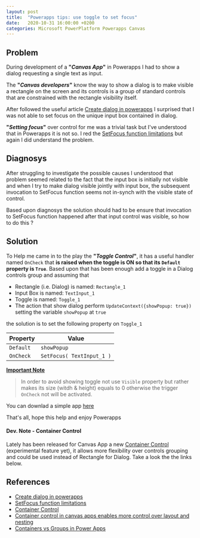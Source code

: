 ```yaml
---
layout: post
title:  "Powerapps tips: use toggle to set focus"
date:   2020-10-31 16:00:00 +0200
categories: Microsoft PowerPlatform Powerapps Canvas
---
```


## Problem

During development of a **"_Canvas App_"** in Powerapps I had to show a dialog requesting a single text as input.

The **"_Canvas developers_"** know the way to show a dialog is to make visible a rectangle on the screen and its controls is a group of standard controls that are constrained with the rectangle visibility itself.

After followed the useful article [Create dialog in powerapps] I surprised that I was not able to set focus on the unique input box contained in dialog.

**"_Setting focus_"** over control for me was a trivial task but I've understood that in Powerapps it is not so. I red the [SetFocus function limitations] but again I did understand the problem.

## Diagnosys

After struggling to investigate the possible causes I understood that problem seemed related to the fact that the input box is initially not visible and when I try to make dialog visible jointly with input box, the subsequent invocation to SetFocus function seems not in-synch with the visible state of control.

Based upon diagnosys the solution should had to be ensure that invocation to SetFocus function happened after that input control was visible, so how to do this ?

## Solution

To Help me came in to the play the **"_Toggle Control_"**, it has a useful handler named `OnCheck` that **is raised when the toggle is ON so that its `Default` property is `True`**.
Based upon that has been enough add a toggle in a Dialog controls group and assuming that
* Rectangle (i.e. Dialog) is named: `Rectangle_1`
* Input Box is named: `TextInput_1`
* Toggle is named: `Toggle_1`
* The action that show dialog perform `UpdateContext({showPopup: true})` setting the variable `showPopup` at `true`

the solution is to set the following property on `Toggle_1`

Property | Value
--- | ---
`Default` | `showPopup`|
`OnCheck` | `SetFocus( TextInput_1 )` |

**<u>Important Note</u>**
> In order to avoid showing toggle not use `Visible` property but rather makes its size (witdh & height) equals to 0 otherwise the trigger  `OnCheck` not will be activated.

You can downlad a simple app [here](/bsorrentino/raw/gh-pages/assets/setFocusTest.msapp)

That's all, hope this help and enjoy Powerapps

#### Dev. Note - Container Control

Lately has been released  for Canvas App a new [Container Control] (experimental feature yet), it allows more flexibility over controls grouping and could be used instead of Rectangle for Dialog. Take a look the the links below.

## References

* [Create dialog in powerapps]
* [SetFocus function limitations]
* [Container Control]
* [Container control in canvas apps enables more control over layout and nesting](https://powerapps.microsoft.com/en-us/blog/enhanced-group-experimental-control-with-layout-control-and-nesting/)
* [Containers vs Groups in Power Apps](https://sharepains.com/2020/04/30/container-vs-groups-in-power-apps/)

[Container Control]: https://docs.microsoft.com/en-us/powerapps/maker/canvas-apps/controls/control-container
[Create dialog in powerapps]: https://powerapps.microsoft.com/en-us/blog/creating-dialogs-in-powerapps/
[SetFocus function limitations]: https://docs.microsoft.com/en-us/powerapps/maker/canvas-apps/functions/function-setfocus#limitations
